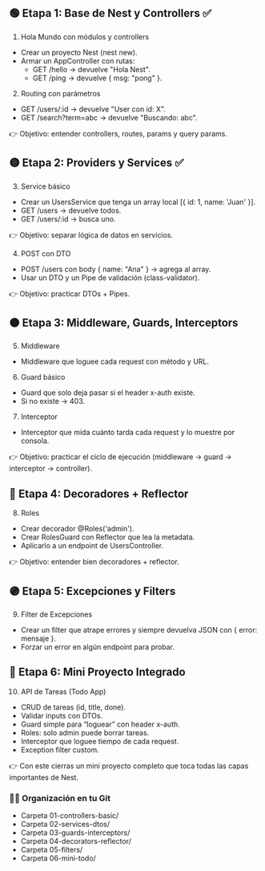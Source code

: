 ## 🟢 Etapa 1: Base de Nest y Controllers ✅

1. Hola Mundo con módulos y controllers

- Crear un proyecto Nest (nest new).
- Armar un AppController con rutas:
  - GET /hello → devuelve "Hola Nest".
  - GET /ping → devuelve { msg: "pong" }.

2. Routing con parámetros

- GET /users/:id → devuelve "User con id: X".
- GET /search?term=abc → devuelve "Buscando: abc".

👉 Objetivo: entender controllers, routes, params y query params.

## 🟡 Etapa 2: Providers y Services ✅

3. Service básico

- Crear un UsersService que tenga un array local [{ id: 1, name: 'Juan' }].
- GET /users → devuelve todos.
- GET /users/:id → busca uno.

👉 Objetivo: separar lógica de datos en servicios.

4. POST con DTO

- POST /users con body { name: "Ana" } → agrega al array.
- Usar un DTO y un Pipe de validación (class-validator).

👉 Objetivo: practicar DTOs + Pipes.

## 🟠 Etapa 3: Middleware, Guards, Interceptors

5. Middleware

- Middleware que loguee cada request con método y URL.

6. Guard básico

- Guard que solo deja pasar si el header x-auth existe.
- Si no existe → 403.

7. Interceptor

- Interceptor que mida cuánto tarda cada request y lo muestre por consola.

👉 Objetivo: practicar el ciclo de ejecución (middleware → guard → interceptor → controller).

## 🔵 Etapa 4: Decoradores + Reflector

8. Roles

- Crear decorador @Roles('admin').
- Crear RolesGuard con Reflector que lea la metadata.
- Aplicarlo a un endpoint de UsersController.

👉 Objetivo: entender bien decoradores + reflector.

## 🟣 Etapa 5: Excepciones y Filters

9. Filter de Excepciones

- Crear un filter que atrape errores y siempre devuelva JSON con { error: mensaje }.
- Forzar un error en algún endpoint para probar.

## 🔴 Etapa 6: Mini Proyecto Integrado

10. API de Tareas (Todo App)

- CRUD de tareas (id, title, done).
- Validar inputs con DTOs.
- Guard simple para “loguear” con header x-auth.
- Roles: solo admin puede borrar tareas.
- Interceptor que loguee tiempo de cada request.
- Exception filter custom.

👉 Con este cierras un mini proyecto completo que toca todas las capas importantes de Nest.

### 🧑‍💻 Organización en tu Git

- Carpeta 01-controllers-basic/
- Carpeta 02-services-dtos/
- Carpeta 03-guards-interceptors/
- Carpeta 04-decorators-reflector/
- Carpeta 05-filters/
- Carpeta 06-mini-todo/

